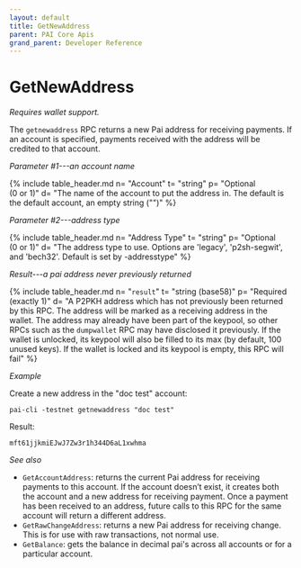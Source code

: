 ```yaml
---
layout: default
title: GetNewAddress
parent: PAI Core Apis
grand_parent: Developer Reference
---
```


GetNewAddress
========================

*Requires wallet support.*

The `getnewaddress` RPC returns a new Pai address for receiving payments. If an account is specified, payments received with the address will be credited to that account.

*Parameter #1---an account name*

{% include table_header.md
  n= "Account"
  t= "string"
  p= "Optional<br>(0 or 1)"
  d= "The name of the account to put the address in.  The default is the default account, an empty string (\"\")"
%}

*Parameter #2---address type*

{% include table_header.md
  n= "Address Type"
  t= "string"
  p= "Optional<br>(0 or 1)"
  d= "The address type to use. Options are 'legacy', 'p2sh-segwit', and 'bech32'. Default is set by -addresstype"
%}

*Result---a pai address never previously returned*

{% include table_header.md
  n= "`result`"
  t= "string (base58)"
  p= "Required<br>(exactly 1)"
  d= "A P2PKH address which has not previously been returned by this RPC.  The address will be marked as a receiving address in the wallet.  The address may already have been part of the keypool, so other RPCs such as the `dumpwallet` RPC may have disclosed it previously.  If the wallet is unlocked, its keypool will also be filled to its max (by default, 100 unused keys).  If the wallet is locked and its keypool is empty, this RPC will fail"
%}

*Example*

Create a new address in the "doc test" account:

```
pai-cli -testnet getnewaddress "doc test"
```

Result:

```
mft61jjkmiEJwJ7Zw3r1h344D6aL1xwhma
```

*See also*

* `GetAccountAddress`: returns the current Pai address for receiving payments to this account. If the account doesn’t exist, it creates both the account and a new address for receiving payment. Once a payment has been received to an address, future calls to this RPC for the same account will return a different address.
* `GetRawChangeAddress`:  returns a new Pai address for receiving change. This is for use with raw transactions, not normal use.
* `GetBalance`: gets the balance in decimal pai's across all accounts or for a particular account.
